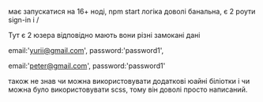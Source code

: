 має запускатися на 16+ ноді, npm start
логіка доволі банальна, є 2 роути sign-in і /

Тут є 2 юзера відповідно мають вони різні замокані дані

email:'yurii@gmail.com',
password:'password1',


email:'peter@gmail.com',
password:'password1'

також не знав чи можна використовувати додаткові юайні біліотки і чи можна було використовувати scss, тому він доволі просто написаний.
